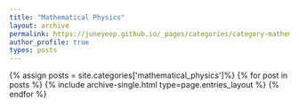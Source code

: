 ```yaml
---
title: "Mathematical Physics"
layout: archive
permalink: https://juneyeop.github.io/_pages/categories/category-mathematical_physics.md/
author_profile: true
types: posts
---
```


{% assign posts = site.categories['mathematical_physics']%}
{% for post in posts %}
  {% include archive-single.html type=page.entries_layout %}
{% endfor %}
